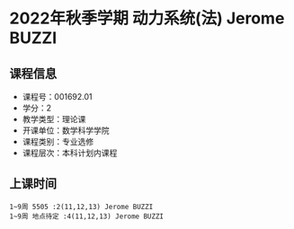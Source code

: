 # 2022年秋季学期 动力系统(法) Jerome BUZZI






## 课程信息

- 课程号：001692.01
- 学分：2
- 教学类型：理论课
- 开课单位：数学科学学院
- 课程类别：专业选修
- 课程层次：本科计划内课程

## 上课时间

```
1~9周 5505 :2(11,12,13) Jerome BUZZI
1~9周 地点待定 :4(11,12,13) Jerome BUZZI
```

